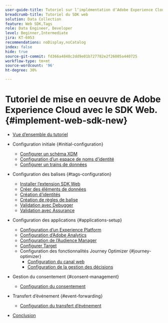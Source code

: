 ```yaml
---
user-guide-title: Tutoriel sur lʼimplémentation dʼAdobe Experience Cloud à lʼaide du SDK web
breadcrumb-title: Tutoriel du SDK web
solution: Data Collection
feature: Web SDK,Tags
role: Data Engineer, Developer
level: Beginner,Intermediate
jira: KT-6953
recommendations: noDisplay,noCatalog
index: false
hide: true
source-git-commit: fd366a4848c2dd9e01b727782e2f26005a440725
workflow-type: tm+mt
source-wordcount: '96'
ht-degree: 30%

---
```



# Tutoriel de mise en oeuvre de Adobe Experience Cloud avec le SDK Web. {#implement-web-sdk-new}

+ [Vue d’ensemble du tutoriel](overview.md)
+ Configuration initiale {#initial-configuration}
   + [Configurer un schéma XDM](configure-schemas.md)
   + [Configuration d’un espace de noms d’identité](configure-identities.md)
   + [Configurer un trains de données](configure-datastream.md)

+ Configuration des balises {#tags-configuration}
   + [Installer l’extension SDK Web](install-web-sdk.md)
   + [Créer des éléments de données](create-data-elements.md)
   + [Création d’identités](create-identities.md)
   + [Création de règles de balise](create-tag-rule.md)
   + [Validation avec Debugger](validate-with-debugger.md)
   + [Validation avec Assurance](validate-with-assurance.md)

+ Configuration des applications {#applications-setup}
   + [Configuration d’un Experience Platform](setup-experience-platform.md)
   + [Configuration d’Adobe Analytics](setup-analytics.md)
   + [Configuration de l’Audience Manager](setup-audience-manager.md)
   + [Configurer Target](setup-target.md)
   + Configuration des fonctionnalités Journey Optimizer {#journey-optimizer}
      + [Configuration du canal web](journey-optimizer/setup-web-channel.md)
      + [Configuration de la gestion des décisions](journey-optimizer/setup-decision-management.md)

+ Gestion du consentement {#consent-management}
   + [Configuration du consentement](setup-consent.md)

+ Transfert d’événement {#event-forwarding}
   + [Configuration du transfert d’événement](setup-event-forwarding.md)

+ [Conclusion](conclusion.md)

